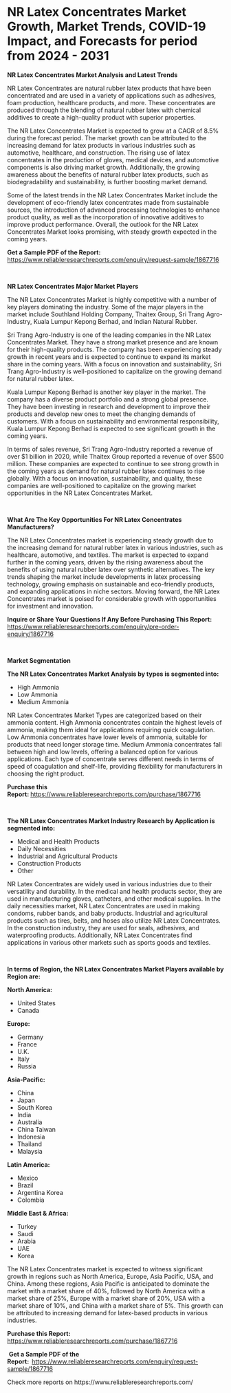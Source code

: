 <p><h1>NR Latex Concentrates Market Growth, Market Trends, COVID-19 Impact, and Forecasts for period from 2024 - 2031</h1></p><p><strong>NR Latex Concentrates Market Analysis and Latest Trends</strong></p>
<p><p>NR Latex Concentrates are natural rubber latex products that have been concentrated and are used in a variety of applications such as adhesives, foam production, healthcare products, and more. These concentrates are produced through the blending of natural rubber latex with chemical additives to create a high-quality product with superior properties.</p><p>The NR Latex Concentrates Market is expected to grow at a CAGR of 8.5% during the forecast period. The market growth can be attributed to the increasing demand for latex products in various industries such as automotive, healthcare, and construction. The rising use of latex concentrates in the production of gloves, medical devices, and automotive components is also driving market growth. Additionally, the growing awareness about the benefits of natural rubber latex products, such as biodegradability and sustainability, is further boosting market demand.</p><p>Some of the latest trends in the NR Latex Concentrates Market include the development of eco-friendly latex concentrates made from sustainable sources, the introduction of advanced processing technologies to enhance product quality, as well as the incorporation of innovative additives to improve product performance. Overall, the outlook for the NR Latex Concentrates Market looks promising, with steady growth expected in the coming years.</p></p>
<p><strong>Get a Sample PDF of the Report:&nbsp;</strong> <a href="https://www.reliableresearchreports.com/enquiry/request-sample/1867716">https://www.reliableresearchreports.com/enquiry/request-sample/1867716</a></p>
<p>&nbsp;</p>
<p><strong>NR Latex Concentrates Major Market Players</strong></p>
<p><p>The NR Latex Concentrates Market is highly competitive with a number of key players dominating the industry. Some of the major players in the market include Southland Holding Company, Thaitex Group, Sri Trang Agro-Industry, Kuala Lumpur Kepong Berhad, and Indian Natural Rubber.</p><p>Sri Trang Agro-Industry is one of the leading companies in the NR Latex Concentrates Market. They have a strong market presence and are known for their high-quality products. The company has been experiencing steady growth in recent years and is expected to continue to expand its market share in the coming years. With a focus on innovation and sustainability, Sri Trang Agro-Industry is well-positioned to capitalize on the growing demand for natural rubber latex.</p><p>Kuala Lumpur Kepong Berhad is another key player in the market. The company has a diverse product portfolio and a strong global presence. They have been investing in research and development to improve their products and develop new ones to meet the changing demands of customers. With a focus on sustainability and environmental responsibility, Kuala Lumpur Kepong Berhad is expected to see significant growth in the coming years.</p><p>In terms of sales revenue, Sri Trang Agro-Industry reported a revenue of over $1 billion in 2020, while Thaitex Group reported a revenue of over $500 million. These companies are expected to continue to see strong growth in the coming years as demand for natural rubber latex continues to rise globally. With a focus on innovation, sustainability, and quality, these companies are well-positioned to capitalize on the growing market opportunities in the NR Latex Concentrates Market.</p></p>
<p>&nbsp;</p>
<p><strong>What Are The Key Opportunities For NR Latex Concentrates Manufacturers?</strong></p>
<p><p>The NR Latex Concentrates market is experiencing steady growth due to the increasing demand for natural rubber latex in various industries, such as healthcare, automotive, and textiles. The market is expected to expand further in the coming years, driven by the rising awareness about the benefits of using natural rubber latex over synthetic alternatives. The key trends shaping the market include developments in latex processing technology, growing emphasis on sustainable and eco-friendly products, and expanding applications in niche sectors. Moving forward, the NR Latex Concentrates market is poised for considerable growth with opportunities for investment and innovation.</p></p>
<p><strong>Inquire or Share Your Questions If Any Before Purchasing This Report:</strong> <a href="https://www.reliableresearchreports.com/enquiry/pre-order-enquiry/1867716">https://www.reliableresearchreports.com/enquiry/pre-order-enquiry/1867716</a></p>
<p>&nbsp;</p>
<p><strong>Market Segmentation</strong></p>
<p><strong>The NR Latex Concentrates Market Analysis by types is segmented into:</strong></p>
<p><ul><li>High Ammonia</li><li>Low Ammonia</li><li>Medium Ammonia</li></ul></p>
<p><p>NR Latex Concentrates Market Types are categorized based on their ammonia content. High Ammonia concentrates contain the highest levels of ammonia, making them ideal for applications requiring quick coagulation. Low Ammonia concentrates have lower levels of ammonia, suitable for products that need longer storage time. Medium Ammonia concentrates fall between high and low levels, offering a balanced option for various applications. Each type of concentrate serves different needs in terms of speed of coagulation and shelf-life, providing flexibility for manufacturers in choosing the right product.</p></p>
<p><strong>Purchase this Report:&nbsp;</strong><a href="https://www.reliableresearchreports.com/purchase/1867716">https://www.reliableresearchreports.com/purchase/1867716</a></p>
<p>&nbsp;</p>
<p><strong>The NR Latex Concentrates Market Industry Research by Application is segmented into:</strong></p>
<p><ul><li>Medical and Health Products</li><li>Daily Necessities</li><li>Industrial and Agricultural Products</li><li>Construction Products</li><li>Other</li></ul></p>
<p><p>NR Latex Concentrates are widely used in various industries due to their versatility and durability. In the medical and health products sector, they are used in manufacturing gloves, catheters, and other medical supplies. In the daily necessities market, NR Latex Concentrates are used in making condoms, rubber bands, and baby products. Industrial and agricultural products such as tires, belts, and hoses also utilize NR Latex Concentrates. In the construction industry, they are used for seals, adhesives, and waterproofing products. Additionally, NR Latex Concentrates find applications in various other markets such as sports goods and textiles.</p></p>
<p>&nbsp;</p>
<p><strong>In terms of Region, the NR Latex Concentrates Market Players available by Region are:</strong></p>
<p>
    <p> <strong> North America: </strong>
        <ul>
            <li>United States</li>
            <li>Canada</li>
        </ul>
        </p> 
    <p> <strong> Europe: </strong>
        <ul>
            <li>Germany</li>
            <li>France</li>
            <li>U.K.</li>
            <li>Italy</li>
            <li>Russia</li>
        </ul>
        </p> 
    <p> <strong> Asia-Pacific: </strong>
        <ul>
            <li>China</li>
            <li>Japan</li>
            <li>South Korea</li>
            <li>India</li>
            <li>Australia</li>
            <li>China Taiwan</li>
            <li>Indonesia</li>
            <li>Thailand</li>
            <li>Malaysia</li>
        </ul>
        </p> 
    <p> <strong> Latin America: </strong>
        <ul>
            <li>Mexico</li>
            <li>Brazil</li>
            <li>Argentina Korea</li>
            <li>Colombia</li>
        </ul>
        </p> 
    <p> <strong> Middle East & Africa: </strong>
        <ul>
            <li>Turkey</li>
            <li>Saudi</li>
            <li>Arabia</li>
            <li>UAE</li>
            <li>Korea</li>
        </ul>
    </p>
    </p>
<p><p>The NR Latex Concentrates market is expected to witness significant growth in regions such as North America, Europe, Asia Pacific, USA, and China. Among these regions, Asia Pacific is anticipated to dominate the market with a market share of 40%, followed by North America with a market share of 25%, Europe with a market share of 20%, USA with a market share of 10%, and China with a market share of 5%. This growth can be attributed to increasing demand for latex-based products in various industries.</p></p>
<p><strong>Purchase this Report: </strong><a href="https://www.reliableresearchreports.com/purchase/1867716">https://www.reliableresearchreports.com/purchase/1867716</a></p>
<p>&nbsp;<strong>Get a Sample PDF of the Report:&nbsp;&nbsp;</strong><a href="https://www.reliableresearchreports.com/enquiry/request-sample/1867716">https://www.reliableresearchreports.com/enquiry/request-sample/1867716</a></p>
<p><strong></strong></p>
<p>Check more reports on https://www.reliableresearchreports.com/</p>
